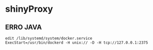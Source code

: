 # shinyProxy
## ERRO JAVA 
```
edit /lib/systemd/system/docker.service
ExecStart=/usr/bin/dockerd -H unix:// -D -H tcp://127.0.0.1:2375
````
